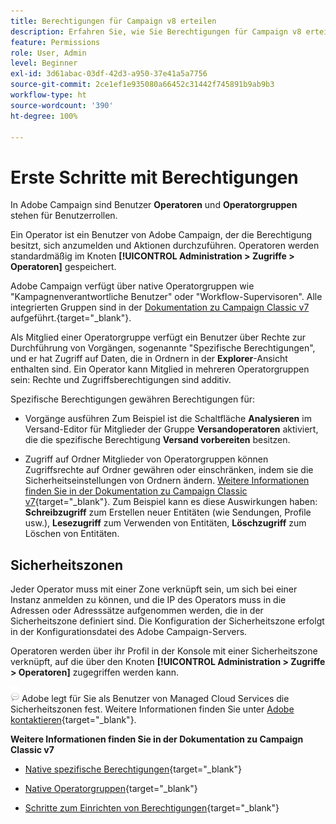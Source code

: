 ```yaml
---
title: Berechtigungen für Campaign v8 erteilen
description: Erfahren Sie, wie Sie Berechtigungen für Campaign v8 erteilen
feature: Permissions
role: User, Admin
level: Beginner
exl-id: 3d61abac-03df-42d3-a950-37e41a5a7756
source-git-commit: 2ce1ef1e935080a66452c31442f745891b9ab9b3
workflow-type: ht
source-wordcount: '390'
ht-degree: 100%

---
```


# Erste Schritte mit Berechtigungen

In Adobe Campaign sind Benutzer **Operatoren** und **Operatorgruppen** stehen für Benutzerrollen.

Ein Operator ist ein Benutzer von Adobe Campaign, der die Berechtigung besitzt, sich anzumelden und Aktionen durchzuführen. Operatoren werden standardmäßig im Knoten **[!UICONTROL Administration > Zugriffe > Operatoren]** gespeichert.

Adobe Campaign verfügt über native Operatorgruppen wie &quot;Kampagnenverantwortliche Benutzer&quot; oder &quot;Workflow-Supervisoren&quot;. Alle integrierten Gruppen sind in der [Dokumentation zu Campaign Classic v7](https://experienceleague.adobe.com/docs/campaign-classic/using/getting-started/permissions/access-management-groups.html?lang=de#default-groups) aufgeführt.{target=&quot;_blank&quot;}.

Als Mitglied einer Operatorgruppe verfügt ein Benutzer über Rechte zur Durchführung von Vorgängen, sogenannte &quot;Spezifische Berechtigungen&quot;, und er hat Zugriff auf Daten, die in Ordnern in der **Explorer**-Ansicht enthalten sind. Ein Operator kann Mitglied in mehreren Operatorgruppen sein: Rechte und Zugriffsberechtigungen sind additiv.

Spezifische Berechtigungen gewähren Berechtigungen für:

* Vorgänge ausführen
Zum Beispiel ist die Schaltfläche **Analysieren** im Versand-Editor für Mitglieder der Gruppe **Versandoperatoren** aktiviert, die die spezifische Berechtigung **Versand vorbereiten** besitzen.

* Zugriff auf Ordner
Mitglieder von Operatorgruppen können Zugriffsrechte auf Ordner gewähren oder einschränken, indem sie die Sicherheitseinstellungen von Ordnern ändern. [Weitere Informationen finden Sie in der Dokumentation zu Campaign Classic v7](https://experienceleague.adobe.com/docs/campaign-classic/using/getting-started/permissions/access-management-folders.html?lang=de#permissions-on-a-folder){target=&quot;_blank&quot;}. Zum Beispiel kann es diese Auswirkungen haben: **Schreibzugriff** zum Erstellen neuer Entitäten (wie Sendungen, Profile usw.), **Lesezugriff** zum Verwenden von Entitäten, **Löschzugriff** zum Löschen von Entitäten.

## Sicherheitszonen

Jeder Operator muss mit einer Zone verknüpft sein, um sich bei einer Instanz anmelden zu können, und die IP des Operators muss in die Adressen oder Adresssätze aufgenommen werden, die in der Sicherheitszone definiert sind. Die Konfiguration der Sicherheitszone erfolgt in der Konfigurationsdatei des Adobe Campaign-Servers.

Operatoren werden über ihr Profil in der Konsole mit einer Sicherheitszone verknüpft, auf die über den Knoten **[!UICONTROL Administration > Zugriffe > Operatoren]** zugegriffen werden kann.

![](../assets/do-not-localize/speech.png) Adobe legt für Sie als Benutzer von Managed Cloud Services die Sicherheitszonen fest. Weitere Informationen finden Sie unter [Adobe kontaktieren](https://helpx.adobe.com/de/enterprise/admin-guide.html/enterprise/using/support-for-experience-cloud.ug.html){target=&quot;_blank&quot;}.

**Weitere Informationen finden Sie in der Dokumentation zu Campaign Classic v7**

* [Native spezifische Berechtigungen](https://experienceleague.adobe.com/docs/campaign-classic/using/getting-started/permissions/access-management-named-rights.html?lang=de){target=&quot;_blank&quot;}

* [Native Operatorgruppen](https://experienceleague.adobe.com/docs/campaign-classic/using/getting-started/permissions/access-management-groups.html?lang=de#default-groups){target=&quot;_blank&quot;}

* [Schritte zum Einrichten von Berechtigungen](https://experienceleague.adobe.com/docs/campaign-classic/using/getting-started/permissions/access-management.html?lang=de#getting-started){target=&quot;_blank&quot;}

